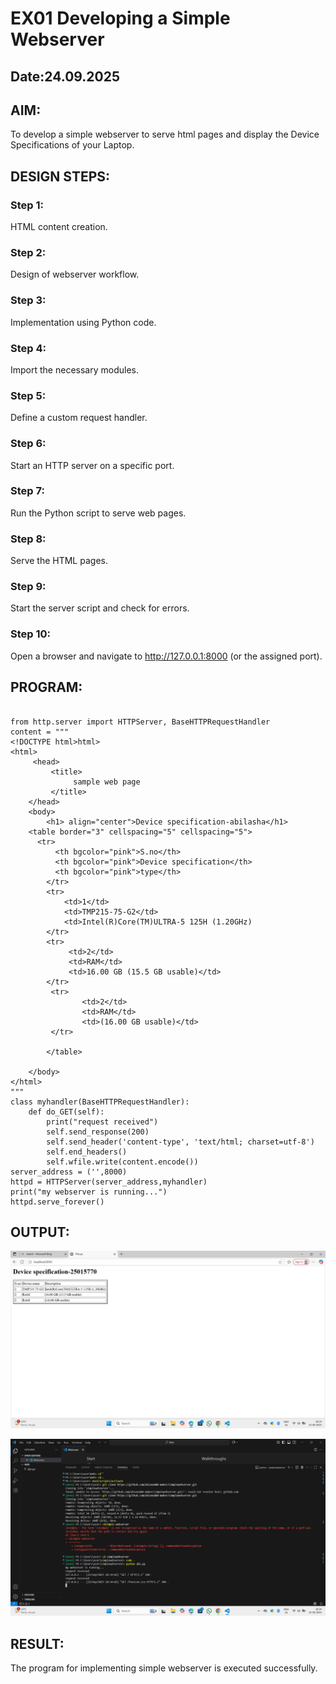 # EX01 Developing a Simple Webserver
## Date:24.09.2025

## AIM:
To develop a simple webserver to serve html pages and display the Device Specifications of your Laptop.

## DESIGN STEPS:
### Step 1: 
HTML content creation.

### Step 2:
Design of webserver workflow.

### Step 3:
Implementation using Python code.

### Step 4:
Import the necessary modules.

### Step 5:
Define a custom request handler.

### Step 6:
Start an HTTP server on a specific port.

### Step 7:
Run the Python script to serve web pages.

### Step 8:
Serve the HTML pages.

### Step 9:
Start the server script and check for errors.

### Step 10:
Open a browser and navigate to http://127.0.0.1:8000 (or the assigned port).

## PROGRAM:
```

from http.server import HTTPServer, BaseHTTPRequestHandler
content = """
<!DOCTYPE html>html>
<html>
     <head>
         <title>
              sample web page
         </title>
    </head>
    <body>
        <h1> align="center">Device specification-abilasha</h1>
    <table border="3" cellspacing="5" cellspacing="5">
      <tr>
          <th bgcolor="pink">S.no</th>
          <th bgcolor="pink">Device specification</th>
          <th bgcolor="pink">type</th>
        </tr>
        <tr>
            <td>1</td>
            <td>TMP215-75-G2</td>
            <td>Intel(R)Core(TM)ULTRA-5 125H (1.20GHz)
        </tr>
        <tr>
             <td>2</td>
             <td>RAM</td>
             <td>16.00 GB (15.5 GB usable)</td>
        </tr>
         <tr>
                <td>2</td>
                <td>RAM</td>
                <td>(16.00 GB usable)</td>
         </tr>

        </table>

    </body>
</html>
"""
class myhandler(BaseHTTPRequestHandler):
    def do_GET(self):
        print("request received")
        self.send_response(200)
        self.send_header('content-type', 'text/html; charset=utf-8')
        self.end_headers()
        self.wfile.write(content.encode())
server_address = ('',8000)
httpd = HTTPServer(server_address,myhandler)
print("my webserver is running...")
httpd.serve_forever()
```

## OUTPUT:
![alt text](<Screenshot (17)-1.png>)

![alt text](<Screenshot (18)-1.png>)


## RESULT:
The program for implementing simple webserver is executed successfully.
